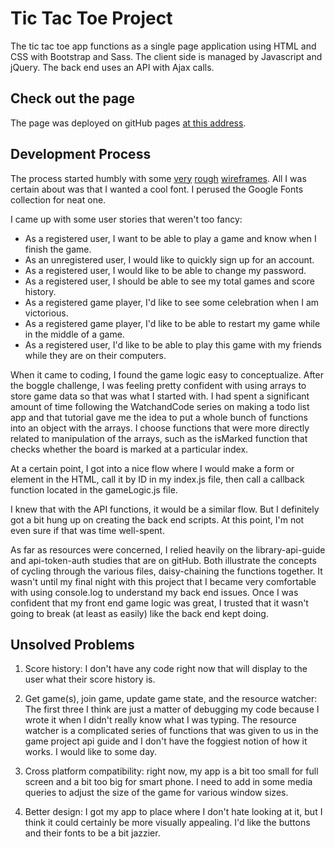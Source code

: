
# Tic Tac Toe Project

The tic tac toe app functions as a single page application using HTML and CSS with Bootstrap and Sass. The client side is managed by Javascript and jQuery. The back end uses an API with Ajax calls.

## Check out the page

The page was deployed on gitHub pages [at this address](https://itbeauregard.github.io/tic-tac-toe-project/).

## Development Process

The process started humbly with some [very](http://imgur.com/xhpasJE) [rough](http://imgur.com/uLqgW3B) [wireframes](http://imgur.com/rUGsj62). All I was certain about was that I wanted a cool font. I perused the Google Fonts collection for neat one.

I came up with some user stories that weren't too fancy:
* As a registered user, I want to be able to play a game and know when I finish the game.
* As an unregistered user, I would like to quickly sign up for an account.
* As a registered user, I would like to be able to change my password.
* As a registered user, I should be able to see my total games and score history.
* As a registered game player, I'd like to see some celebration when I am victorious.
* As a registered game player, I'd like to be able to restart my game while in the middle of a game.
* As a registered user, I'd like to be able to play this game with my friends while they are on their computers.

When it came to coding, I found the game logic easy to conceptualize. After the boggle challenge, I was feeling pretty confident with using arrays to store game data so that was what I started with. I had spent a significant amount of time following the WatchandCode series on making a todo list app and that tutorial gave me the idea to put a whole bunch of functions into an object with the arrays. I choose functions that were more directly related to manipulation of the arrays, such as the isMarked function that checks whether the board is marked at a particular index.

At a certain point, I got into a nice flow where I would make a form or element in the HTML, call it by ID in my index.js file, then call a callback function located in the gameLogic.js file.

I knew that with the API functions, it would be a similar flow. But I definitely got a bit hung up on creating the back end scripts. At this point, I'm not even sure if that was time well-spent.

As far as resources were concerned, I relied heavily on the library-api-guide and api-token-auth studies that are on gitHub. Both illustrate the concepts of cycling through the various files, daisy-chaining the functions together. It wasn't until my final night with this project that I became very comfortable with using console.log to understand my back end issues. Once I was confident that my front end game logic was great, I trusted that it wasn't going to break (at least as easily) like the back end kept doing.

## Unsolved Problems

1. Score history: I don't have any code right now that will display to the user what their score history is.

2. Get game(s), join game, update game state, and the resource watcher: The first three I think are just a matter of debugging my code because I wrote it when I didn't really know what I was typing. The resource watcher is a complicated series of functions that was given to us in the game project api guide and I don't have the foggiest notion of how it works. I would like to some day.

3. Cross platform compatibility: right now, my app is a bit too small for full screen and a bit too big for smart phone. I need to add in some media queries to adjust the size of the game for various window sizes.

4. Better design: I got my app to place where I don't hate looking at it, but I think it could certainly be more visually appealing. I'd like the buttons and their fonts to be a bit jazzier.
